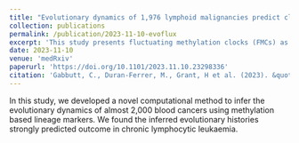 ```yaml
---
title: "Evolutionary dynamics of 1,976 lymphoid malignancies predict clinical outcome."
collection: publications
permalink: /publication/2023-11-10-evoflux
excerpt: 'This study presents fluctuating methylation clocks (FMCs) as a novel lineage tracing marker and demonstrates how they can be employed to quantitively infer the clonal dynamics of healthy tissue.'
date: 2023-11-10
venue: 'medRxiv'
paperurl: 'https://doi.org/10.1101/2023.11.10.23298336'
citation: 'Gabbutt, C., Duran-Ferrer, M., Grant, H et al. (2023). &quot;Evolutionary dynamics of 1,976 lymphoid malignancies predict clinical outcome.&quot; <i>medRxiv</i>. '
---
```

In this study, we developed a novel computational method to infer the evolutionary dynamics of almost 2,000 blood cancers using methylation based lineage markers. We found the inferred evolutionary histories strongly predicted outcome in chronic lymphocytic leukaemia.

<!-- Recommended citation: Gabbutt, C., Duran-Ferrer, M., Grant, H et al. (2023). &quot;Evolutionary dynamics of 1,976 lymphoid malignancies predict clinical outcome.&quot; <i>medRxiv</i>. [doi.org/10.1101/2023.11.10.23298336](https://doi.org/10.1101/2023.11.10.23298336) -->